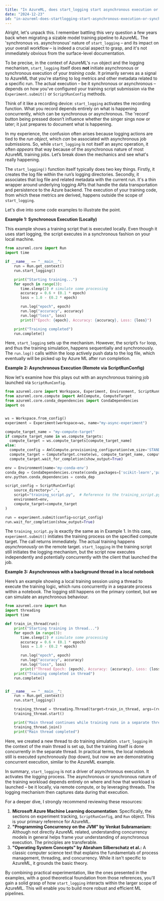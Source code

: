 ```yaml
---
title: "In AzureML, does start_logging start asynchronous execution or synchronous execution?"
date: "2024-12-23"
id: "in-azureml-does-startlogging-start-asynchronous-execution-or-synchronous-execution"
---
```


Alright, let's unpack this. I remember battling this very question a few years back when migrating a sizable model training pipeline to AzureML. The 'synchronous vs. asynchronous' nature of `start_logging` – and its impact on your overall workflow – is indeed a crucial aspect to grasp, and it's not immediately obvious from the surface-level documentation.

To be precise, in the context of AzureML's `run` object and the logging mechanism, `start_logging` itself does **not** initiate asynchronous or synchronous execution of your *training code*. It primarily serves as a signal to AzureML that you're starting to log metrics and other metadata related to a specific run. The actual execution – be it synchronous or asynchronous – depends on how you've configured your training script submission via the `Experiment.submit()` or `ScriptRunConfig` methods.

Think of it like a recording device: `start_logging` activates the recording function. What you record depends entirely on what is happening concurrently, which can be synchronous or asynchronous. The 'record' button being pressed doesn’t influence whether the singer sings now or later; it just prepares to document what is happening.

In my experience, the confusion often arises because logging actions are tied to the *run object*, which *can* be associated with asynchronous job submissions. So, while `start_logging` is not itself an async operation, it often *appears* that way because of the asynchronous nature of most AzureML training jobs. Let’s break down the mechanics and see what's really happening.

The `start_logging()` function itself typically does two key things. Firstly, it creates the log file within the run’s logging directories. Secondly, it associates that log file and related metadata with the current run. It's a thin wrapper around underlying logging APIs that handle the data transportation and persistence to the Azure backend. The execution of your training code, from which these metrics are derived, happens outside the scope of `start_logging`.

Let's dive into some code examples to illustrate the point.

**Example 1: Synchronous Execution (Locally)**

This example shows a training script that is executed locally. Even though it uses start logging, the script executes in a synchronous fashion on your local machine.

```python
from azureml.core import Run
import time

if __name__ == "__main__":
    run = Run.get_context()
    run.start_logging()

    print("Starting training...")
    for epoch in range(3):
       time.sleep(2) # simulate some processing
       accuracy = 0.6 + (0.1 * epoch)
       loss = 1.0 - (0.2 * epoch)

       run.log("epoch", epoch)
       run.log("accuracy", accuracy)
       run.log("loss", loss)
       print(f"Epoch: {epoch}, Accuracy: {accuracy}, Loss: {loss}")

    print("Training completed")
    run.complete()
```

Here, `start_logging` sets up the mechanism. However, the script’s `for` loop, and thus the training simulation, happens sequentially and synchronously. The `run.log()` calls within the loop actively push data to the log file, which eventually will be picked up by Azure ML after run completion.

**Example 2: Asynchronous Execution (Remote via ScriptRunConfig)**

Now let's examine how this plays out with an asynchronous training job launched via `ScriptRunConfig`.

```python
from azureml.core import Workspace, Experiment, Environment, ScriptRunConfig
from azureml.core.compute import AmlCompute, ComputeTarget
from azureml.core.conda_dependencies import CondaDependencies
import os


ws = Workspace.from_config()
experiment = Experiment(workspace=ws, name="my-async-experiment")

compute_target_name = "my-compute-target"
if compute_target_name in ws.compute_targets:
  compute_target = ws.compute_targets[compute_target_name]
else:
  compute_config = AmlCompute.provisioning_configuration(vm_size='STANDARD_DS3_V2', min_nodes=1, max_nodes=4)
  compute_target = ComputeTarget.create(ws, compute_target_name, compute_config)
  compute_target.wait_for_completion(show_output=True)

env = Environment(name='my-conda-env')
conda_dep = CondaDependencies.create(conda_packages=['scikit-learn','pandas'])
env.python.conda_dependencies = conda_dep

script_config = ScriptRunConfig(
    source_directory=".",
    script="training_script.py",  # Reference to the training_script.py from example 1
    environment=env,
    compute_target=compute_target
)

run = experiment.submit(config=script_config)
run.wait_for_completion(show_output=True)

```

The `training_script.py` is exactly the same as in Example 1. In this case, `experiment.submit()` initiates the training process on the specified compute target. The call returns immediately. The actual training happens *asynchronously* on the remote target. `start_logging` in the training script still initiates the logging mechanism, but the script now executes independently and potentially concurrently with the client that launched the job.

**Example 3: Asynchronous with a background thread in a local notebook**

Here’s an example showing a local training session using a thread to execute the training logic, which runs concurrently in a separate process within a notebook. The logging still happens on the primary context, but we can simulate an asynchronous behaviour.

```python
from azureml.core import Run
import threading
import time

def train_in_thread(run):
    print("Starting training in thread...")
    for epoch in range(3):
       time.sleep(2) # simulate some processing
       accuracy = 0.6 + (0.1 * epoch)
       loss = 1.0 - (0.2 * epoch)

       run.log("epoch", epoch)
       run.log("accuracy", accuracy)
       run.log("loss", loss)
       print(f"Thread Epoch: {epoch}, Accuracy: {accuracy}, Loss: {loss}")
    print("Training completed in thread")
    run.complete()


if __name__ == "__main__":
    run = Run.get_context()
    run.start_logging()

    training_thread = threading.Thread(target=train_in_thread, args=(run,))
    training_thread.start()

    print("Main thread continues while training runs in a separate thread")
    training_thread.join()
    print("Main thread completed")

```

Here, we created a new thread to do training simulation. `start_logging` in the context of the main thread is set up, but the training itself is done concurrently in the separate thread. In practical terms, the local notebook still is executed synchronously (top down), but now we are demonstrating concurrent execution, similar to the AzureML example.

In summary, `start_logging` is not a driver of asynchronous execution. It activates the *logging* process. The asynchronous or synchronous nature of the training workload depends entirely on where and how that workload is launched – be it locally, via remote compute, or by leveraging threads. The logging mechanism then captures data during that execution.

For a deeper dive, I strongly recommend reviewing these resources:

1.  **Microsoft Azure Machine Learning documentation**: Specifically, the sections on experiment tracking, `ScriptRunConfig`, and `Run` object. This is your primary reference for AzureML.
2.  **"Programming Concurrency on the JVM" by Venkat Subramaniam:** Although not directly AzureML related, understanding concurrency models in general helps frame your understanding of asynchronous execution. The principles are transferable.
3.  **"Operating System Concepts" by Abraham Silberschatz et al.:** A classic computer science text that explains the fundamentals of process management, threading, and concurrency. While it isn't specific to AzureML, it grounds the basic theory.

By combining practical experimentation, like the ones presented in the examples, with a good theoretical foundation from those references, you'll gain a solid grasp of how `start_logging` interacts within the larger scope of AzureML. This will enable you to build more robust and efficient ML pipelines.
